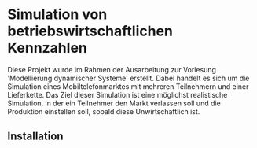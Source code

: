 # Simulation von betriebswirtschaftlichen Kennzahlen
Diese Projekt wurde im Rahmen der Ausarbeitung zur Vorlesung 'Modellierung dynamischer Systeme' erstellt. 
Dabei handelt es sich um die Simulation eines Mobiltelefonmarktes mit mehreren Teilnehmern und einer Lieferkette.
Das Ziel dieser Simulation ist eine möglichst realistische Simulation, in der ein Teilnehmer den Markt verlassen soll und die
Produktion einstellen soll, sobald diese Unwirtschaftlich ist.

## Installation
